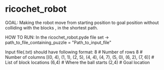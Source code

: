 # ricochet_robot
GOAL:
Making the robot move from starting position to goal position without colliding with the blocks , in the shortest path. 

HOW TO RUN:
In the ricochet_robot.pyde file set ->   path_to_file_containing_puzzle = "Path_to_input_file"

Input file(.txt) should have following format:
8 # Number of rows
8 # Number of columns
[(0, 4), (1, 1), (2, 5), (4, 4), (4, 7), (5, 0), (6, 2), (7, 6)]  # List of block locations
(6,4) # Where the ball starts
(2,4) # Goal location 
